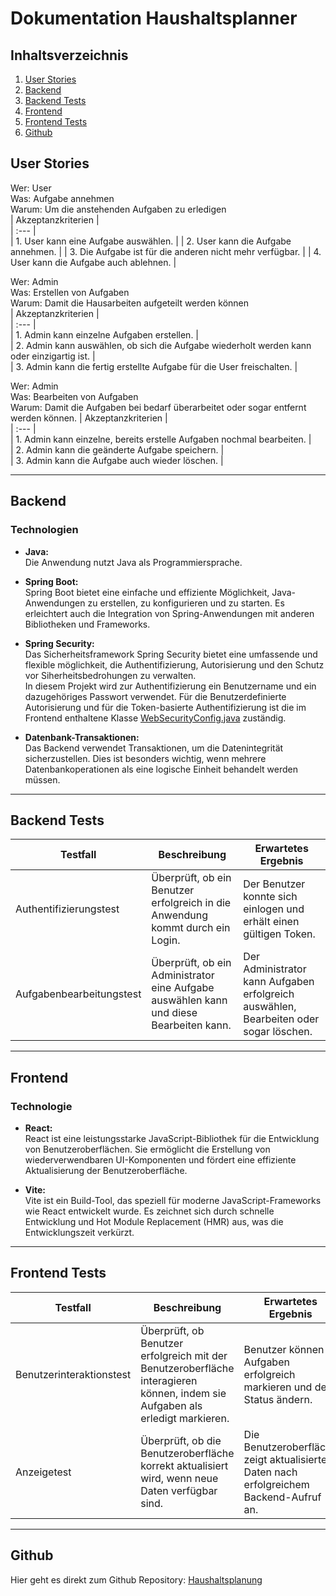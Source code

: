 # Dokumentation Haushaltsplanner
## Inhaltsverzeichnis
1. [User Stories](#user-stories)
2. [Backend](#backend)
3. [Backend Tests](#backend-tests)
4. [Frontend](#frontend)
5. [Frontend Tests](#frontend-tests)
6. [Github](#github)

## User Stories
Wer: User  
Was: Aufgabe annehmen  
Warum: Um die anstehenden Aufgaben zu erledigen  
| Akzeptanzkriterien |  
| :--- |  
| 1. User kann eine Aufgabe auswählen. |
| 2. User kann die Aufgabe annehmen. | 
| 3. Die Aufgabe ist für die anderen nicht mehr verfügbar. |
| 4. User kann die Aufgabe auch ablehnen. |

Wer: Admin  
Was: Erstellen von Aufgaben  
Warum: Damit die Hausarbeiten aufgeteilt werden können  
| Akzeptanzkriterien |  
| :--- |  
| 1. Admin kann einzelne Aufgaben erstellen. |  
| 2. Admin kann auswählen, ob sich die Aufgabe wiederholt werden kann oder einzigartig ist. |  
| 3. Admin kann die fertig erstellte Aufgabe für die User freischalten. |   

Wer: Admin  
Was: Bearbeiten von Aufgaben  
Warum: Damit die Aufgaben bei bedarf überarbeitet oder sogar entfernt werden können. 
| Akzeptanzkriterien |  
| :--- |  
| 1. Admin kann einzelne, bereits erstelle Aufgaben nochmal bearbeiten. |  
| 2. Admin kann die geänderte Aufgabe speichern. |  
| 3. Admin kann die Aufgabe auch wieder löschen. |  

---
## Backend
### Technologien

- __Java:__  
Die Anwendung nutzt Java als Programmiersprache.

- __Spring Boot:__  
Spring Boot bietet eine einfache und effiziente Möglichkeit, Java-Anwendungen zu erstellen, zu konfigurieren und zu starten. Es erleichtert auch die Integration von Spring-Anwendungen mit anderen Bibliotheken und Frameworks.

- __Spring Security:__  
Das Sicherheitsframework Spring Security bietet eine umfassende und flexible möglichkeit, die Authentifizierung, Autorisierung und den Schutz vor Siherheitsbedrohungen zu verwalten.  
In diesem Projekt wird zur Authentifizierung ein Benutzername und ein dazugehöriges Passwort verwendet. Für die Benutzerdefinierte Autorisierung und für die Token-basierte Authentifizierung ist die im Frontend enthaltene Klasse [WebSecurityConfig.java](../Backend/src/main/java/com/wiss/m223/security/WebSecurityConfig.java) zuständig.

- __Datenbank-Transaktionen:__  
Das Backend verwendet Transaktionen, um die Datenintegrität sicherzustellen. Dies ist besonders wichtig, wenn mehrere Datenbankoperationen als eine logische Einheit behandelt werden müssen.

---
## Backend Tests


| Testfall                    | Beschreibung                             | Erwartetes Ergebnis               |
|-----------------------------|------------------------------------------|-----------------------------------|
| Authentifizierungstest | Überprüft, ob ein Benutzer erfolgreich in die Anwendung kommt durch ein Login. | Der Benutzer konnte sich einlogen und erhält einen gültigen Token. |
| Aufgabenbearbeitungstest | Überprüft, ob ein Administrator eine Aufgabe auswählen kann und diese Bearbeiten kann. | Der Administrator kann Aufgaben erfolgreich auswählen, Bearbeiten oder sogar löschen. |

---
## Frontend
### Technologie

- __React:__  
React ist eine leistungsstarke JavaScript-Bibliothek für die Entwicklung von Benutzeroberflächen. Sie ermöglicht die Erstellung von wiederverwendbaren UI-Komponenten und fördert eine effiziente Aktualisierung der Benutzeroberfläche.

- __Vite:__  
Vite ist ein Build-Tool, das speziell für moderne JavaScript-Frameworks wie React entwickelt wurde. Es zeichnet sich durch schnelle Entwicklung und Hot Module Replacement (HMR) aus, was die Entwicklungszeit verkürzt.

---
## Frontend Tests


| Testfall                    | Beschreibung                              | Erwartetes Ergebnis               |
|-----------------------------|------------------------------------------|-----------------------------------|
|  Benutzerinteraktionstest | Überprüft, ob Benutzer erfolgreich mit der Benutzeroberfläche interagieren können, indem sie Aufgaben als erledigt markieren. |  Benutzer können Aufgaben erfolgreich markieren und den Status ändern. |
| Anzeigetest | Überprüft, ob die Benutzeroberfläche korrekt aktualisiert wird, wenn neue Daten verfügbar sind. | Die Benutzeroberfläche zeigt aktualisierte Daten nach erfolgreichem Backend-Aufruf an. |

---
## Github

Hier geht es direkt zum Github Repository: [Haushaltsplanung](https://github.com/D3li4/HaushaltsplanungApp)